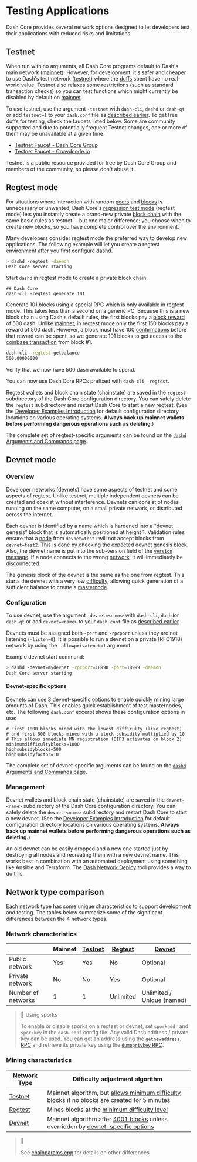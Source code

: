 # Testing Applications

Dash Core provides several network options designed to let developers test their applications with reduced risks and limitations.

## Testnet

When run with no arguments, all Dash Core programs default to Dash's main network ([mainnet](../resources/glossary.md#mainnet)). However, for development, it's safer and cheaper to use Dash's test network ([testnet](../resources/glossary.md#testnet)) where the [duffs](../resources/glossary.md#duffs) spent have no real-world value. Testnet also relaxes some restrictions (such as standard transaction checks) so you can test functions which might currently be disabled by default on [mainnet](../resources/glossary.md#mainnet).

To use testnet, use the argument `-testnet` with `dash-cli`, `dashd` or `dash-qt` or add `testnet=1` to your `dash.conf` file as [described earlier](../examples/configuration-file.md).  To get free duffs for testing, check the faucets listed below. Some are community supported and due to potentially frequent Testnet changes, one or more of them may be unavailable at a given time:

* [Testnet Faucet - Dash Core Group](https://testnet-faucet.dash.org/)
* [Testnet Faucet - Crowdnode.io](http://faucet.test.dash.crowdnode.io/)

Testnet is a public resource provided for free by Dash Core Group and members of the community, so please don't abuse it.

## Regtest mode

For situations where interaction with random [peers](../resources/glossary.md#peer) and [blocks](../resources/glossary.md#block) is unnecessary or unwanted, Dash Core's [regression test mode](../resources/glossary.md#regression-test-mode) (regtest mode) lets you instantly create a brand-new private [block chain](../resources/glossary.md#block-chain) with the same basic rules as testnet---but one major difference: you choose when to create new blocks, so you have complete control over the environment.

Many developers consider regtest mode the preferred way to develop new applications. The following example will let you create a regtest environment after you first [configure dashd](../examples/configuration-file.md).

``` bash
> dashd -regtest -daemon
Dash Core server starting
```

Start `dashd` in regtest mode to create a private block chain.

``` text
## Dash Core
dash-cli -regtest generate 101
```

Generate 101 blocks using a special RPC which is only available in regtest mode. This takes less than a second on a generic PC. Because this is a new block chain using Dash's default rules, the first blocks pay a [block reward](../resources/glossary.md#block-reward) of 500 dash.  Unlike [mainnet](../resources/glossary.md#mainnet), in regtest mode only the first 150 blocks pay a reward of 500 dash. However, a block must have 100 [confirmations](../resources/glossary.md#confirmations) before that reward can be spent, so we generate 101 blocks to get access to the [coinbase transaction](../resources/glossary.md#coinbase-transaction) from block #1.

``` bash
dash-cli -regtest getbalance
500.00000000
```

Verify that we now have 500 dash available to spend.

You can now use Dash Core RPCs prefixed with `dash-cli -regtest`.

Regtest wallets and block chain state (chainstate) are saved in the `regtest` subdirectory of the Dash Core configuration directory. You can safely delete the `regtest` subdirectory and restart Dash Core to start a new regtest. (See the [Developer Examples Introduction](../examples/introduction.md) for default configuration directory locations on various operating systems. **Always back up mainnet wallets before performing dangerous operations such as deleting**.)

The complete set of regtest-specific arguments can be found on the [`dashd` Arguments and  Commands page](../dashcore/wallet-arguments-and-commands-dashd.md#regtest-options).

## Devnet mode

### Overview

Developer networks (devnets) have some aspects of testnet and some aspects of regtest. Unlike testnet, multiple independent devnets can be created and coexist without interference. Devnets can consist of nodes running on the same computer, on a small private network, or distributed across the internet.

Each devnet is identified by a name which is hardened into a "devnet genesis" block that is automatically positioned at height 1. Validation rules ensure that a [node](../resources/glossary.md#node) from `devnet=test1` will not accept blocks from `devnet=test2`. This is done by checking the expected devnet [genesis block](../resources/glossary.md#genesis-block). Also, the devnet name is put into the sub-version field of the [`version` message](../reference/p2p-network-control-messages.md#version). If a node connects to the wrong [network](../resources/glossary.md#network), it will immediately be disconnected. 

The genesis block of the devnet is the same as the one from regtest. This starts the devnet with a very low [difficulty](../resources/glossary.md#difficulty), allowing quick generation of a sufficient balance to create a [masternode](../resources/glossary.md#masternode).

### Configuration

To use devnet, use the argument `-devnet=<name>` with `dash-cli`, `dashd`or `dash-qt` or add `devnet=<name>` to your `dash.conf` file as [described earlier](../examples/configuration-file.md).

Devnets must be assigned both `-port` and `-rpcport` unless they are not listening (`-listen=0`). It is possible to run a devnet on a private (RFC1918) network by using the `-allowprivatenet=1` argument.

Example devnet start command:

``` bash
> dashd -devnet=mydevnet -rpcport=18998 -port=18999 -daemon
Dash Core server starting
```

#### Devnet-specific options

Devnets can use 3 devnet-specific options to enable quickly mining large amounts of Dash. This enables quick establishment of test masternodes, etc. The following `dash.conf` excerpt shows these configuration options in use:

```
# First 1000 blocks mined with the lowest difficulty (like regtest)
# and first 500 blocks mined with a block subsidity multiplied by 10
# This allows immediate MN registration (DIP3 activates on block 2)
minimumdifficultyblocks=1000
highsubsidyblocks=500
highsubsidyfactor=10
```

The complete set of devnet-specific arguments can be found on the [`dashd` Arguments and  Commands page](../dashcore/wallet-arguments-and-commands-dashd.md#devnet-options).

### Management

Devnet wallets and block chain state (chainstate) are saved in the `devnet-<name>` subdirectory of the Dash Core configuration directory. You can safely delete the `devnet-<name>` subdirectory and restart Dash Core to start a new devnet. (See the [Developer Examples Introduction](../examples/introduction.md) for default configuration directory locations on various operating systems. **Always back up mainnet wallets before performing dangerous operations such as deleting.**)

An old devnet can be easily dropped and a new one started just by destroying all nodes and recreating them with a new devnet name. This works best in combination with an automated deployment using something like Ansible and Terraform. The [Dash Network Deploy](https://github.com/dashevo/dash-network-deploy) tool provides a way to do this.

## Network type comparison

Each network type has some unique characteristics to support development and testing. The tables below summarize some of the significant differences between the 4 network types.

### Network characteristics

|  | Mainnet | [Testnet](#testnet) | [Regtest](#regtest-mode) | [Devnet](#devnet-mode) |
|-|-|-|-|-|
| Public network | Yes | Yes | No | Optional |
| Private network | No | No | Yes | Optional |
| Number of networks | 1 | 1 | Unlimited | Unlimited / Unique (named) |

> 📘 Using sporks
>
> To enable or disable sporks on a regtest or devnet, set `sporkaddr` and `sporkkey` in the `dash.conf` config file. Any valid Dash address / private key can be used. You can get an address using the [`getnewaddress` RPC](../api/remote-procedure-calls-wallet.md#getnewaddress) and retrieve its private key using the [`dumpprivkey` RPC](../api/remote-procedure-calls-wallet.md#dumpprivkey).

### Mining characteristics

| Network Type | Difficulty adjustment algorithm |
|-|-|
| [Testnet](#testnet) | Mainnet algorithm, but [allows minimum difficulty blocks](https://github.com/dashpay/dash/blob/v0.17.0.3/src/pow.cpp#L142-L146) if no blocks are created for 5 minutes |
| [Regtest](#regtest-mode) | Mines blocks at the [minimum difficulty level](https://github.com/dashpay/dash/blob/v0.17.0.3/src/chainparams.cpp#L925) |
| [Devnet](#devnet-mode) | Mainnet algorithm after [4001 blocks](https://github.com/dashpay/dash/blob/v0.17.0.3/src/chainparams.cpp#L749) unless overridden by [devnet-specific options](#devnet-specific-options) |

> 📘
>
> See [chainparams.cpp](https://github.com/dashpay/dash/blob/master/src/chainparams.cpp) for details on other differences